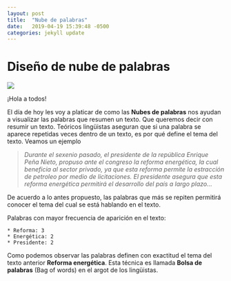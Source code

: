 ```yaml
---
layout: post
title:  "Nube de palabras"
date:   2019-04-19 15:39:48 -0500
categories: jekyll update
---
```


# Diseño de nube de palabras

![](/Users/poperagnarok/Documents/unadm/Github/poperagnarok/nube.jpg)

¡Hola a todos!

El día de hoy les voy a platicar de como las __Nubes de palabras__ nos ayudan a visualizar
las palabras que resumen un texto. Que queremos decir con resumir un texto. Teóricos lingüistas
aseguran que si una palabra se aparece repetidas veces dentro de un texto, es por qué define el
tema del texto. Veamos un ejemplo

>_Durante el sexenio pasado, el presidente de la república Enrique Peña Nieto, propuso
ante el congreso la reforma energética, la cual beneficia al sector privado, ya que esta reforma
permite la estracción de petroleo por medio de licitaciones. El presidente asegura que esta
reforma energética permitirá el desarrollo del país a largo plazo..._

De acuerdo a lo antes propuesto, las palabras que más se repiten permitirá conocer el tema del
cual se está hablando en el texto.

Palabras con mayor frecuencia de aparición en el texto:

    * Reforma: 3
    * Energética: 2
    * Presidente: 2
    
Como podemos observar las palabras definen con exactitud el tema del texto anterior __Reforma energética__.
Esta técnica es llamada __Bolsa de palabras__ (Bag of words) en el argot de los lingüistas.

